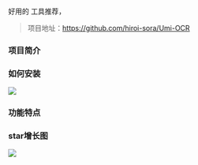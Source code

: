 ### 
好用的 工具推荐，


>项目地址：https://github.com/hiroi-sora/Umi-OCR

### 项目简介

### 如何安装

 ![](https://img.shields.io/github/downloads/hiroi-sora/Umi-OCR/total?style=flat-square)



### 功能特点

### star增长图

 ![](https://img.shields.io/github/stars/hiroi-sora/Umi-OCR?style=flat-square)